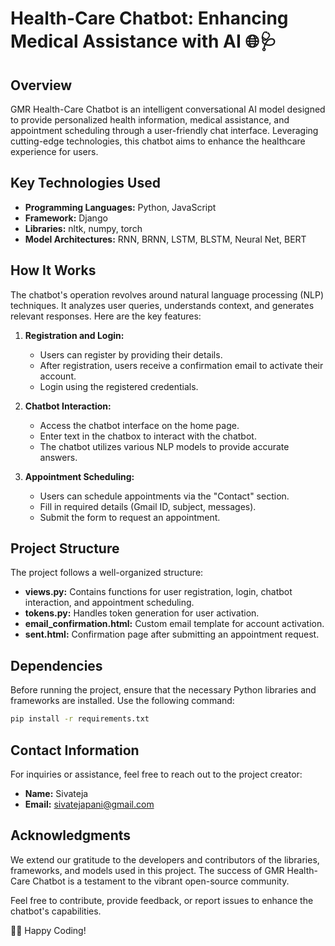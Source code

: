 # Health-Care Chatbot: Enhancing Medical Assistance with AI 🌐🩺

## Overview

GMR Health-Care Chatbot is an intelligent conversational AI model designed to provide personalized health information, medical assistance, and appointment scheduling through a user-friendly chat interface. Leveraging cutting-edge technologies, this chatbot aims to enhance the healthcare experience for users.

## Key Technologies Used

- **Programming Languages:** Python, JavaScript
- **Framework:** Django
- **Libraries:** nltk, numpy, torch
- **Model Architectures:** RNN, BRNN, LSTM, BLSTM, Neural Net, BERT

## How It Works

The chatbot's operation revolves around natural language processing (NLP) techniques. It analyzes user queries, understands context, and generates relevant responses. Here are the key features:

1. **Registration and Login:**
   - Users can register by providing their details.
   - After registration, users receive a confirmation email to activate their account.
   - Login using the registered credentials.

2. **Chatbot Interaction:**
   - Access the chatbot interface on the home page.
   - Enter text in the chatbox to interact with the chatbot.
   - The chatbot utilizes various NLP models to provide accurate answers.

3. **Appointment Scheduling:**
   - Users can schedule appointments via the "Contact" section.
   - Fill in required details (Gmail ID, subject, messages).
   - Submit the form to request an appointment.

## Project Structure

The project follows a well-organized structure:

- **views.py:** Contains functions for user registration, login, chatbot interaction, and appointment scheduling.
- **tokens.py:** Handles token generation for user activation.
- **email_confirmation.html:** Custom email template for account activation.
- **sent.html:** Confirmation page after submitting an appointment request.

## Dependencies

Before running the project, ensure that the necessary Python libraries and frameworks are installed. Use the following command:

```bash
pip install -r requirements.txt
```

## Contact Information

For inquiries or assistance, feel free to reach out to the project creator:

- **Name:** Sivateja
- **Email:** sivatejapani@gmail.com

## Acknowledgments

We extend our gratitude to the developers and contributors of the libraries, frameworks, and models used in this project. The success of GMR Health-Care Chatbot is a testament to the vibrant open-source community.

Feel free to contribute, provide feedback, or report issues to enhance the chatbot's capabilities.

👨‍💻 Happy Coding!
